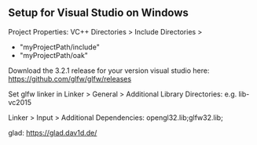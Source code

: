 
## Setup for Visual Studio on Windows
Project Properties:
VC++ Directories > Include Directories > 
* "myProjectPath/include"
* "myProjectPath/oak"

Download the 3.2.1 release for your version visual studio here: https://github.com/glfw/glfw/releases

Set glfw linker in
Linker > General > Additional Library Directories:
e.g. lib-vc2015

Linker > Input > Additional Dependencies: opengl32.lib;glfw32.lib;

glad: https://glad.dav1d.de/